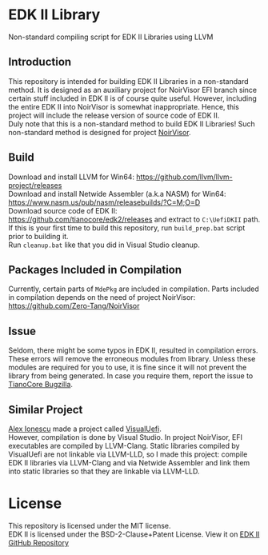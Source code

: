# EDK II Library
Non-standard compiling script for EDK II Libraries using LLVM

## Introduction
This repository is intended for building EDK II Libraries in a non-standard method. It is designed as an auxiliary project for NoirVisor EFI branch since certain stuff included in EDK II is of course quite useful. However, including the entire EDK II into NoirVisor is somewhat inappropriate. Hence, this project will include the release version of source code of EDK II. <br>
Duly note that this is a non-standard method to build EDK II Libraries! Such non-standard method is designed for project [NoirVisor](https://github.com/Zero-Tang/NoirVisor).

## Build
Download and install LLVM for Win64: https://github.com/llvm/llvm-project/releases <br>
Download and install Netwide Assembler (a.k.a NASM) for Win64: https://www.nasm.us/pub/nasm/releasebuilds/?C=M;O=D <br>
Download source code of EDK II: https://github.com/tianocore/edk2/releases and extract to `C:\UefiDKII` path. <br>
If this is your first time to build this repository, run `build_prep.bat` script prior to building it. <br>
Run `cleanup.bat` like that you did in Visual Studio cleanup.

## Packages Included in Compilation
Currently, certain parts of `MdePkg` are included in compilation. Parts included in compilation depends on the need of project NoirVisor: https://github.com/Zero-Tang/NoirVisor

## Issue
Seldom, there might be some typos in EDK II, resulted in compilation errors. These errors will remove the erroneous modules from library. Unless these modules are required for you to use, it is fine since it will not prevent the library from being generated. In case you require them, report the issue to [TianoCore Bugzilla](https://bugzilla.tianocore.org/). <br>

## Similar Project
[Alex Ionescu](https://github.com/ionescu007) made a project called [VisualUefi](https://github.com/ionescu007/VisualUefi). <br>
However, compilation is done by Visual Studio. In project NoirVisor, EFI executables are compiled by LLVM-Clang. Static libraries compiled by VisualUefi are not linkable via LLVM-LLD, so I made this project: compile EDK II libraries via LLVM-Clang and via Netwide Assembler and link them into static libraries so that they are linkable via LLVM-LLD.

# License
This repository is licensed under the MIT license. <br>
EDK II is licensed under the BSD-2-Clause+Patent License. View it on [EDK II GitHub Repository](https://github.com/tianocore/edk2/blob/master/License.txt)